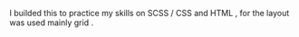 I builded this to practice my skills on SCSS / CSS and HTML , for the layout was used mainly grid .
